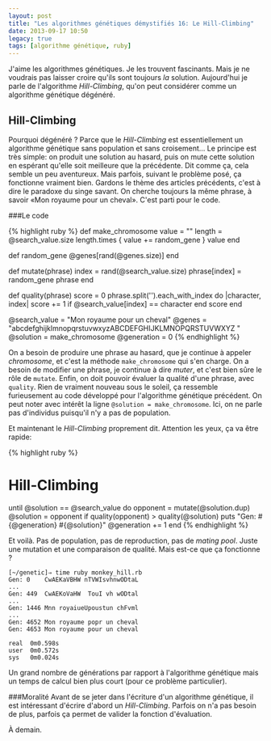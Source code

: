 ```yaml
---
layout: post
title: "Les algorithmes génétiques démystifiés 16: Le Hill-Climbing"
date: 2013-09-17 10:50
legacy: true
tags: [algorithme génétique, ruby]
---
```




J'aime les algorithmes génétiques. Je les trouvent fascinants. Mais je ne
voudrais pas laisser croire qu'ils sont toujours *la* solution.
Aujourd'hui je parle de l'algorithme *Hill-Climbing*, qu'on peut considérer
comme un algorithme génétique dégénéré.

<!-- more -->

Hill-Climbing
-------------
Pourquoi dégénéré ? Parce que le *Hill-Climbing* est essentiellement un
algorithme génétique sans population et sans croisement… Le principe est
très simple: on produit une solution au hasard, puis on mute cette solution
en espérant qu'elle soit meilleure que la précédente. Dit comme ça, cela
semble un peu aventureux. Mais parfois, suivant le problème posé, ça
fonctionne vraiment bien. Gardons le thème des articles précédents,
c'est à dire le paradoxe du singe savant. On cherche toujours la même phrase,
à savoir «Mon royaume pour un cheval». C'est parti pour le code.


###Le code

{% highlight ruby %}
def make_chromosome
  value = ""
  length = @search_value.size
  length.times { value += random_gene }
  value
end

def random_gene
  @genes[rand(@genes.size)]
end

def mutate(phrase)
  index = rand(@search_value.size)
  phrase[index] = random_gene
  phrase
end

def quality(phrase)
  score = 0
  phrase.split('').each_with_index do |character, index|
    score += 1 if @search_value[index] == character
  end
  score
end

@search_value = "Mon royaume pour un cheval"
@genes = "abcdefghijklmnopqrstuvwxyzABCDEFGHIJKLMNOPQRSTUVWXYZ "
@solution = make_chromosome
@generation = 0
{% endhighlight %}

On a besoin de produire une phrase au hasard, que je continue à appeler
*chromosome*, et c'est la méthode `make_chromosome` qui s'en charge.
On a besoin de modifier une phrase, je continue à dire *muter*, et c'est
bien sûre le rôle de `mutate`. Enfin, on doit pouvoir évaluer la qualité
d'une phrase, avec `quality`. Rien de vraiment nouveau sous le soleil, ça
ressemble furieusement au code développé pour l'algorithme génétique
précédent.
On peut noter avec intérêt la ligne `@solution = make_chromosome`. Ici, on
ne parle pas d'individus puisqu'il n'y a pas de population.

Et maintenant le *Hill-Climbing* proprement dit. Attention les yeux, ça va
être rapide:

{% highlight ruby %}
# Hill-Climbing
until @solution == @search_value do
  opponent = mutate(@solution.dup)
  @solution = opponent if quality(opponent) > quality(@solution)
  puts "Gen: #{@generation} #{@solution}"
  @generation += 1
end
{% endhighlight %}

Et voilà. Pas de population, pas de reproduction, pas de *mating pool*. Juste
une mutation et une comparaison de qualité. Mais est-ce que ça fonctionne ?

    [~/genetic]⇒ time ruby monkey_hill.rb
    Gen: 0    CwAEKaVBHW nTVWIsvhnwODtaL
    ...
    Gen: 449  CwAEKoVaHW  TouI vh wODtal
    ...
    Gen: 1446 Mnn royaiueUpoustun chFvml
    ...
    Gen: 4652 Mon royaume popr un cheval
    Gen: 4653 Mon royaume pour un cheval

    real  0m0.598s
    user  0m0.572s
    sys   0m0.024s

Un grand nombre de générations par rapport à l'algorithme génétique mais
un temps de calcul bien plus court (pour ce problème particulier).

###Moralité
Avant de se jeter dans l'écriture d'un algorithme génétique, il est
intéressant d'écrire d'abord un *Hill-Climbing*. Parfois on n'a pas
besoin de plus, parfois ça permet de valider la fonction d'évaluation.





À demain.



